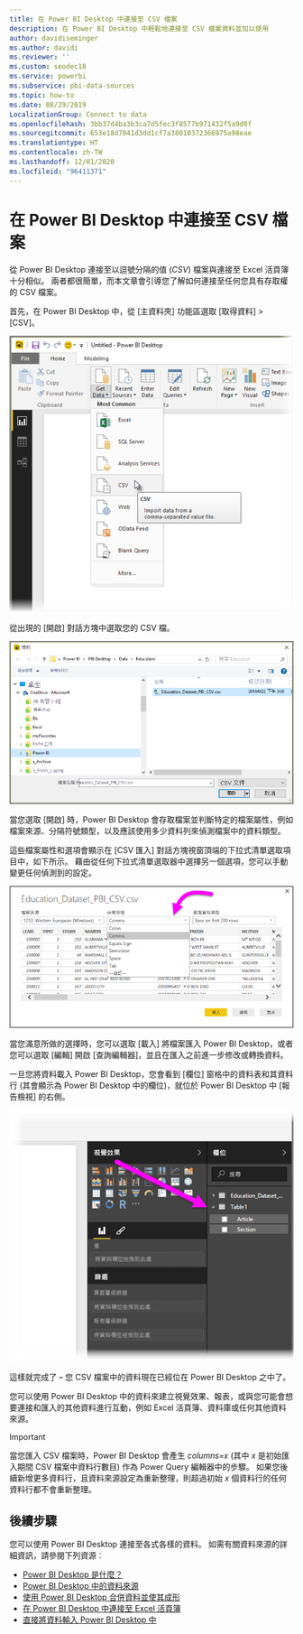 ```yaml
---
title: 在 Power BI Desktop 中連接至 CSV 檔案
description: 在 Power BI Desktop 中輕鬆地連接至 CSV 檔案資料並加以使用
author: davidiseminger
ms.author: davidi
ms.reviewer: ''
ms.custom: seodec18
ms.service: powerbi
ms.subservice: pbi-data-sources
ms.topic: how-to
ms.date: 08/29/2019
LocalizationGroup: Connect to data
ms.openlocfilehash: 3bb37d4ba3b3ca7d5fec3f8577b971432f5a9d0f
ms.sourcegitcommit: 653e18d7041d3dd1cf7a38010372366975a98eae
ms.translationtype: HT
ms.contentlocale: zh-TW
ms.lasthandoff: 12/01/2020
ms.locfileid: "96411371"
---
```

# <a name="connect-to-csv-files-in-power-bi-desktop"></a>在 Power BI Desktop 中連接至 CSV 檔案
從 Power BI Desktop 連接至以逗號分隔的值 (*CSV*) 檔案與連接至 Excel 活頁簿十分相似。 兩者都很簡單，而本文章會引導您了解如何連接至任何您具有存取權的 CSV 檔案。

首先，在 Power BI Desktop 中，從 [主資料夾] 功能區選取 [取得資料] > [CSV]。

![[取得資料] 功能表的螢幕擷取畫面。](media/desktop-connect-csv/connect-to-csv_1.png)

從出現的 [開啟] 對話方塊中選取您的 CSV 檔。

![[開啟] 對話方塊的螢幕擷取畫面。](media/desktop-connect-csv/connect-to-csv_2.png)

當您選取 [開啟] 時，Power BI Desktop 會存取檔案並判斷特定的檔案屬性，例如檔案來源、分隔符號類型，以及應該使用多少資料列來偵測檔案中的資料類型。

這些檔案屬性和選項會顯示在 [CSV 匯入] 對話方塊視窗頂端的下拉式清單選取項目中，如下所示。 藉由從任何下拉式清單選取器中選擇另一個選項，您可以手動變更任何偵測到的設定。

![[CSV 匯入] 對話方塊視窗的螢幕擷取畫面。](media/desktop-connect-csv/connect-to-csv_3.png)

當您滿意所做的選擇時，您可以選取 [載入] 將檔案匯入 Power BI Desktop，或者您可以選取 [編輯] 開啟 [查詢編輯器]，並且在匯入之前進一步修改或轉換資料。

一旦您將資料載入 Power BI Desktop，您會看到 [欄位] 窗格中的資料表和其資料行 (其會顯示為 Power BI Desktop 中的欄位)，就位於 Power BI Desktop 中 [報告檢視] 的右側。

![Power BI Desktop 視窗的螢幕擷取畫面，其中顯示 [欄位] 窗格。](media/desktop-connect-csv/connect-to-csv_4.png)

這樣就完成了 – 您 CSV 檔案中的資料現在已經位在 Power BI Desktop 之中了。

您可以使用 Power BI Desktop 中的資料來建立視覺效果、報表，或與您可能會想要連接和匯入的其他資料進行互動，例如 Excel 活頁簿、資料庫或任何其他資料來源。

> [!IMPORTANT]
> 當您匯入 CSV 檔案時，Power BI Desktop 會產生 *columns=x* (其中 *x* 是初始匯入期間 CSV 檔案中資料行數目) 作為 Power Query 編輯器中的步驟。 如果您後續新增更多資料行，且資料來源設定為重新整理，則超過初始 *x* 個資料行的任何資料行都不會重新整理。 


## <a name="next-steps"></a>後續步驟
您可以使用 Power BI Desktop 連接至各式各樣的資料。 如需有關資料來源的詳細資訊，請參閱下列資源︰

* [Power BI Desktop 是什麼？](../fundamentals/desktop-what-is-desktop.md)
* [Power BI Desktop 中的資料來源](desktop-data-sources.md)
* [使用 Power BI Desktop 合併資料並使其成形](desktop-shape-and-combine-data.md)
* [在 Power BI Desktop 中連接至 Excel 活頁簿](desktop-connect-excel.md)   
* [直接將資料輸入 Power BI Desktop 中](desktop-enter-data-directly-into-desktop.md)   
